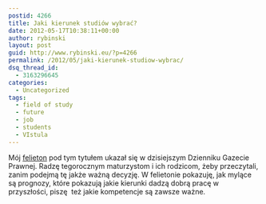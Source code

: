 ```yaml
---
postid: 4266
title: Jaki kierunek studiów wybrać?
date: 2012-05-17T10:38:11+00:00
author: rybinski
layout: post
guid: http://www.rybinski.eu/?p=4266
permalink: /2012/05/jaki-kierunek-studiow-wybrac/
dsq_thread_id:
  - 3163296645
categories:
  - Uncategorized
tags:
  - field of study
  - future
  - job
  - students
  - VIstula
---
```

Mój [felieton](http://serwisy.gazetaprawna.pl/edukacja/artykuly/617946,rybinski_jaki_kierunek_studiow_wybrac_niekoniecznie_ktorys_z_listy_zamawianych.html) pod tym tytułem ukazał się w dzisiejszym Dzienniku Gazecie Prawnej. Radzę tegorocznym maturzystom i ich rodzicom, żeby przeczytali, zanim podejmą tę jakże ważną decyzję. W felietonie pokazuję, jak mylące są prognozy, które pokazują jakie kierunki dadzą dobrą pracę w przyszłości, piszę  też jakie kompetencje są zawsze ważne.
